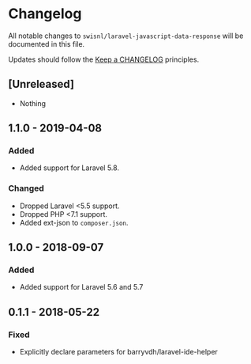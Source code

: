 # Changelog

All notable changes to `swisnl/laravel-javascript-data-response` will be documented in this file.

Updates should follow the [Keep a CHANGELOG](http://keepachangelog.com/) principles.

## [Unreleased]

- Nothing

## 1.1.0 - 2019-04-08

### Added
- Added support for Laravel 5.8.

### Changed
- Dropped Laravel <5.5 support.
- Dropped PHP <7.1 support.
- Added ext-json to `composer.json`.

## 1.0.0 - 2018-09-07

### Added
- Added support for Laravel 5.6 and 5.7

## 0.1.1 - 2018-05-22

### Fixed
- Explicitly declare parameters for barryvdh/laravel-ide-helper
